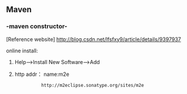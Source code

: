 ## Maven
###  -maven constructor-

[Reference website]
http://blog.csdn.net/lfsfxy9/article/details/9397937

online install:

 1. Help-->Install New Software-->Add
 2. http addr：    name:m2e
 
                  http://m2eclipse.sonatype.org/sites/m2e
